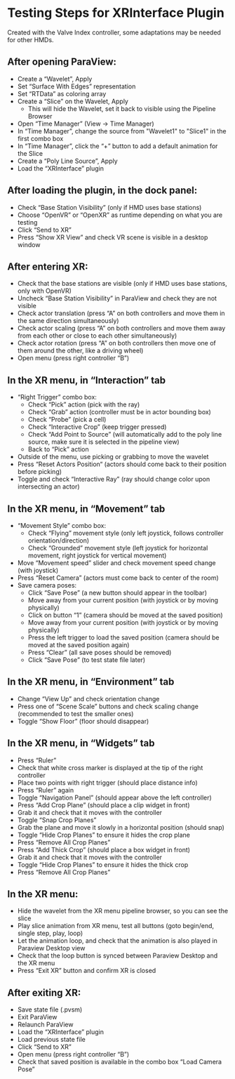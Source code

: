 # Testing Steps for XRInterface Plugin

Created with the Valve Index controller, some adaptations may be needed for other HMDs.

## After opening ParaView:

 - Create a “Wavelet”, Apply
 - Set “Surface With Edges” representation
 - Set “RTData” as coloring array
 - Create a “Slice” on the Wavelet, Apply
   - This will hide the Wavelet, set it back to visible using the Pipeline Browser
 - Open “Time Manager” (View -> Time Manager)
 - In “Time Manager”, change the source from "Wavelet1" to "Slice1" in the first combo box
 - In “Time Manager”, click the “+” button to add a default animation for the Slice
 - Create a “Poly Line Source”, Apply
 - Load the “XRInterface” plugin

## After loading the plugin, in the dock panel:

 - Check “Base Station Visibility” (only if HMD uses base stations)
 - Choose “OpenVR” or “OpenXR” as runtime depending on what you are testing
 - Click “Send to XR”
 - Press “Show XR View” and check VR scene is visible in a desktop window

## After entering XR:

 - Check that the base stations are visible (only if HMD uses base stations, only with OpenVR)
 - Uncheck “Base Station Visibility” in ParaView and check they are not visible
 - Check actor translation (press “A” on both controllers and move them in the same direction simultaneously)
 - Check actor scaling (press “A” on both controllers and move them away from each other or close to each other simultaneously)
 - Check actor rotation (press “A” on both controllers then move one of them around the other, like a driving wheel)
 - Open menu (press right controller “B”)

## In the XR menu, in “Interaction” tab

 - “Right Trigger” combo box:
   - Check “Pick” action (pick with the ray)
   - Check “Grab” action (controller must be in actor bounding box)
   - Check “Probe” (pick a cell)
   - Check “Interactive Crop” (keep trigger pressed)
   - Check “Add Point to Source” (will automatically add to the poly line source, make sure it is selected in the pipeline view)
   - Back to “Pick” action
 - Outside of the menu, use picking or grabbing to move the wavelet
 - Press “Reset Actors Position“ (actors should come back to their position before picking)
 - Toggle and check “Interactive Ray” (ray should change color upon intersecting an actor)

## In the XR menu, in “Movement” tab

 - “Movement Style” combo box:
   - Check “Flying” movement style (only left joystick, follows controller orientation/direction)
   - Check “Grounded” movement style (left joystick for horizontal movement, right joystick for vertical movement)
 - Move “Movement speed” slider and check movement speed change (with joystick)
 - Press “Reset Camera” (actors must come back to center of the room)
 - Save camera poses:
   - Click “Save Pose” (a new button should appear in the toolbar)
   - Move away from your current position (with joystick or by moving physically)
   - Click on button “1” (camera should be moved at the saved position)
   - Move away from your current position (with joystick or by moving physically)
   - Press the left trigger to load the saved position (camera should be moved at the saved position again)
   - Press “Clear” (all save poses should be removed)
   - Click “Save Pose” (to test state file later)

## In the XR menu, in “Environment” tab

 - Change “View Up” and check orientation change
 - Press one of “Scene Scale” buttons and check scaling change (recommended to test the smaller ones)
 - Toggle “Show Floor” (floor should disappear)

## In the XR menu, in “Widgets” tab

 - Press “Ruler”
 - Check that white cross marker is displayed at the tip of the right controller
 - Place two points with right trigger (should place distance info)
 - Press “Ruler” again
 - Toggle “Navigation Panel” (should appear above the left controller)
 - Press “Add Crop Plane” (should place a clip widget in front)
 - Grab it and check that it moves with the controller
 - Toggle “Snap Crop Planes”
 - Grab the plane and move it slowly in a horizontal position (should snap)
 - Toggle “Hide Crop Planes” to ensure it hides the crop plane
 - Press “Remove All Crop Planes”
 - Press “Add Thick Crop” (should place a box widget in front)
 - Grab it and check that it moves with the controller
 - Toggle “Hide Crop Planes” to ensure it hides the thick crop
 - Press “Remove All Crop Planes”

## In the XR menu:

 - Hide the wavelet from the XR menu pipeline browser, so you can see the slice
 - Play slice animation from XR menu, test all buttons (goto begin/end, single step, play, loop)
 - Let the animation loop, and check that the animation is also played in Paraview Desktop view
 - Check that the loop button is synced between Paraview Desktop and the XR menu
 - Press “Exit XR” button and confirm XR is closed

## After exiting XR:

 - Save state file (.pvsm)
 - Exit ParaView
 - Relaunch ParaView
 - Load the “XRInterface” plugin
 - Load previous state file
 - Click “Send to XR”
 - Open menu (press right controller “B”)
 - Check that saved position is available in the combo box “Load Camera Pose”
